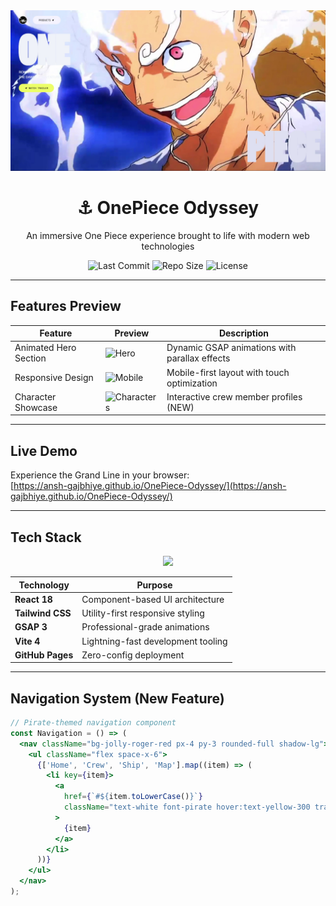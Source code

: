 <!-- Header Banner -->
<div align="center">
 <img src="./public/img/landing-header.jpg" alt="OnePiece Odyssey Banner">
  <h1>⚓ OnePiece Odyssey</h1>
  <p>An immersive One Piece experience brought to life with modern web technologies</p>
  
  <!-- Badges -->
  <p>
    <img src="https://img.shields.io/github/last-commit/ansh-gajbhiye/OnePiece-Odyssey?color=blue&style=flat" alt="Last Commit">
    <img src="https://img.shields.io/github/repo-size/ansh-gajbhiye/OnePiece-Odyssey?color=success&style=flat" alt="Repo Size">
    <img src="https://img.shields.io/badge/license-MIT-orange?style=flat" alt="License">
  </p>
</div>

---

##  Features Preview

| Feature               | Preview                          | Description                                  |
|-----------------------|----------------------------------|----------------------------------------------|
| Animated Hero Section | ![Hero](./assets/screenshot-desktop.png) | Dynamic GSAP animations with parallax effects |
| Responsive Design     | ![Mobile](./assets/screenshot-mobile.png) | Mobile-first layout with touch optimization |
| Character Showcase    | ![Characters](./assets/character-showcase.png) | Interactive crew member profiles (NEW) |

---

##  Live Demo

Experience the Grand Line in your browser:  
[https://ansh-gajbhiye.github.io/OnePiece-Odyssey/](https://ansh-gajbhiye.github.io/OnePiece-Odyssey/)

---

##  Tech Stack

<div align="center">
  <img src="https://skillicons.dev/icons?i=react,tailwind,gsap,vite,github" />
</div>

| Technology       | Purpose                                |
|------------------|----------------------------------------|
| **React 18**     | Component-based UI architecture        |
| **Tailwind CSS** | Utility-first responsive styling       |
| **GSAP 3**       | Professional-grade animations          |
| **Vite 4**       | Lightning-fast development tooling     |
| **GitHub Pages** | Zero-config deployment                 |

---

##  Navigation System (New Feature)

```jsx
// Pirate-themed navigation component
const Navigation = () => (
  <nav className="bg-jolly-roger-red px-4 py-3 rounded-full shadow-lg">
    <ul className="flex space-x-6">
      {['Home', 'Crew', 'Ship', 'Map'].map((item) => (
        <li key={item}>
          <a 
            href={`#${item.toLowerCase()}`} 
            className="text-white font-pirate hover:text-yellow-300 transition"
          >
            {item}
          </a>
        </li>
      ))}
    </ul>
  </nav>
);
